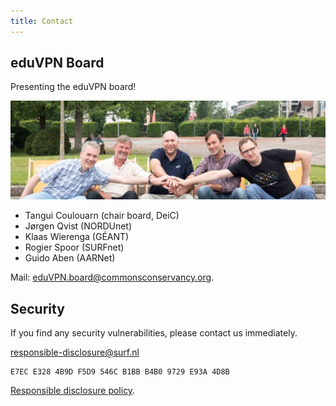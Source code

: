 ```yaml
---
title: Contact
---
```


## eduVPN Board

Presenting the eduVPN board!

![Board](img/board.jpg)

- Tan­gui Coulouarn (chair board, DeiC)
- Jørgen Qvist (NORDUnet)
- Klaas Wieren­ga (GÉANT)
- Ro­gi­er Spoor (SURFnet)
- Gui­do Aben (AARNet)

Mail: [eduVPN.board@commonsconservancy.org](eduVPN.board@commonsconservancy.org).

## Security

If you find any security vulnerabilities, please contact us immediately.

[responsible-disclosure@surf.nl](mailto:responsible-disclosure@surf.nl)

    E7EC E328 4B9D F5D9 546C B1BB B4B0 9729 E93A 4D8B

[Responsible disclosure policy](https://www.surf.nl/responsible-disclosure-surf).
